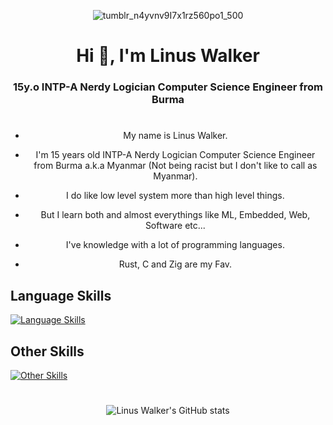 

<div align="center">
  
![tumblr_n4yvnv9I7x1rz560po1_500](https://user-images.githubusercontent.com/85013114/234225171-a1b9607c-aa65-4306-aec6-bfb216bf351e.gif)
  
<h1 align="center">Hi 👋, I'm Linus Walker</h1>


<h3 align="center">15y.o INTP-A Nerdy Logician Computer Science Engineer from Burma</h3>

#

- My name is Linus Walker.

- I'm 15 years old INTP-A Nerdy Logician Computer Science Engineer from Burma a.k.a Myanmar (Not being racist but I don't like to call as Myanmar).

- I do like low level system more than high level things.

- But I learn both and almost everythings like ML, Embedded, Web, Software etc...

- I've knowledge with a lot of programming languages.

- Rust, C and Zig are my Fav.

<div align="left">

## Language Skills

[![Language Skills](https://skillicons.dev/icons?i=rust,c,cpp,py,bash,js,ts,md&theme=dark)](https://skillicons.dev)

## Other Skills

[![Other Skills](https://skillicons.dev/icons?i=actix,bevy,rocket,ros,linux,docker,tensorflow,vim,neovim,emacs,godot,gtk,django,firebase&theme=dark)](https://skillicons.dev)


</div>

#

![Linus Walker's GitHub stats](https://github-readme-stats.vercel.app/api?username=Walker-00&show_icons=true&theme=radical)
